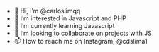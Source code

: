 - 👋 Hi, I’m @carloslimqq
- 👀 I’m interested in Javascript and PHP
- 🌱 I’m currently learning Javascript
- 💞️ I’m looking to collaborate on projects with JS
- 📫 How to reach me on Instagram, @cdslima1

<!---
carloslimqq/carloslimqq is a ✨ special ✨ repository because its `README.md` (this file) appears on your GitHub profile.
You can click the Preview link to take a look at your changes.
--->
